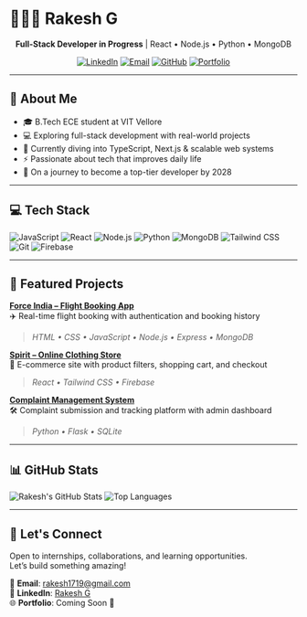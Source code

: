 # 🧑🏻‍💻 Rakesh G

<div align="center">

**Full-Stack Developer in Progress** | React • Node.js • Python • MongoDB

[![LinkedIn](https://img.shields.io/badge/LinkedIn-0077B5?style=flat&logo=linkedin&logoColor=white)](https://www.linkedin.com/in/rakesh-g-261666350/)
[![Email](https://img.shields.io/badge/Email-D14836?style=flat&logo=gmail&logoColor=white)](mailto:rakesh1719@gmail.com)
[![GitHub](https://img.shields.io/badge/GitHub-000000?style=flat&logo=github&logoColor=white)](https://github.com/rakesh17g)
[![Portfolio](https://img.shields.io/badge/Portfolio-000000?style=flat&logo=vercel&logoColor=white)](file:///C:/Users/raki_/OneDrive/Desktop/Web%20Devolopment%20projects/4.3%20HTML%20Porfolio%20Project/index.html)

</div>

---

## 🎯 About Me

- 🎓 B.Tech ECE student at VIT Vellore  
- 💻 Exploring full-stack development with real-world projects  
- 🌱 Currently diving into TypeScript, Next.js & scalable web systems  
- ⚡ Passionate about tech that improves daily life  
- 🧠 On a journey to become a top-tier developer by 2028  

---

## 💻 Tech Stack

![JavaScript](https://img.shields.io/badge/JavaScript-F7DF1E?style=flat&logo=javascript&logoColor=black)
![React](https://img.shields.io/badge/React-61DAFB?style=flat&logo=react&logoColor=black)
![Node.js](https://img.shields.io/badge/Node.js-339933?style=flat&logo=node.js&logoColor=white)
![Python](https://img.shields.io/badge/Python-3776AB?style=flat&logo=python&logoColor=white)
![MongoDB](https://img.shields.io/badge/MongoDB-47A248?style=flat&logo=mongodb&logoColor=white)
![Tailwind CSS](https://img.shields.io/badge/Tailwind_CSS-38B2AC?style=flat&logo=tailwind-css&logoColor=white)
![Git](https://img.shields.io/badge/Git-F05032?style=flat&logo=git&logoColor=white)
![Firebase](https://img.shields.io/badge/Firebase-FFCA28?style=flat&logo=firebase&logoColor=black)

---

## 🚀 Featured Projects

**[Force India – Flight Booking App](https://github.com/yourusername/force-india)**  
✈️ Real-time flight booking with authentication and booking history  
> *HTML • CSS • JavaScript • Node.js • Express • MongoDB*

**[Spirit – Online Clothing Store](https://github.com/yourusername/spirit)**  
👕 E-commerce site with product filters, shopping cart, and checkout  
> *React • Tailwind CSS • Firebase*

**[Complaint Management System](https://github.com/yourusername/complaint-system)**  
🛠️ Complaint submission and tracking platform with admin dashboard  
> *Python • Flask • SQLite*

---

## 📊 GitHub Stats

![Rakesh's GitHub Stats](https://github-readme-stats.vercel.app/api?username=rakesh17g&show_icons=true&theme=default&hide_border=true)
![Top Languages](https://github-readme-stats.vercel.app/api/top-langs/?username=rakesh17g&layout=compact&theme=default&hide_border=true)

---

## 🤝 Let's Connect

Open to internships, collaborations, and learning opportunities.  
Let’s build something amazing!

📩 **Email**: [rakesh1719@gmail.com](mailto:rakesh1719@gmail.com)  
🔗 **LinkedIn**: [Rakesh G](https://www.linkedin.com/in/rakesh-g-261666350/)  
🌐 **Portfolio**: Coming Soon 🚀
